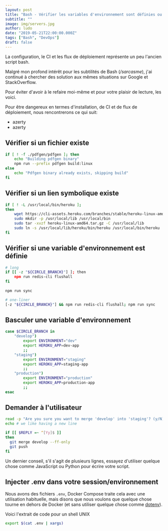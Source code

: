 ```yaml
---
layout: post
title: "Bash - Vérifier les variables d'environnement sont définies ou s'il existe des fichiers/références"
subtitle: ""
image: img/servers.jpg
author: ludo
date: "2019-05-21T22:00:00.000Z"
tags: ["Bash", "DevOps"]
draft: false
---
```


La configuration, le CI et les flux de déploiement représente un peu l'ancien script bash.

Malgré mon profond intérêt pour les subtilités de Bash (_/sarcasme_), j'ai continué à chercher des solution aux mêmes situations sur  Google et StackOverflow.

Pour éviter d'avoir à le refaire moi-même et pour votre plaisir de lecture, les voici.

Pour être dangereux en termes d'installation, de CI et de flux de déploiement, nous rencontrerons ce qui suit:
- azerty
- azerty

## Vérifier si un fichier existe

```bash
if [ ! -f ./pdfgen/pdfgen ]; then
    echo "Building pdfgen binary"
    npm run --prefix pdfgen build:linux
else
    echo "Pdfgen binary already exists, skipping build"
fi
```

## Vérifier si un lien symbolique existe

```bash
if [ ! -L /usr/local/bin/heroku ];
then
    wget https://cli-assets.heroku.com/branches/stable/heroku-linux-amd64.tar.gz
    sudo mkdir -p /usr/local/lib /usr/local/bin
    sudo tar -xvzf heroku-linux-amd64.tar.gz -C /usr/local/lib
    sudo ln -s /usr/local/lib/heroku/bin/heroku /usr/local/bin/heroku
fi
```

## Vérifier si une variable d'environnement est définie

```bash
# long
if [[ -z "${CIRCLE_BRANCH}"] ]; then
    npm run redis-cli flushall
fi
 
npm run sync

# one-liner
[-z "${CIRCLE_BRANCH}"] && npm run redis-cli flushall; npm run sync
```

## Basculer une variable d'environnement

```bash
case $CIRCLE_BRANCH in
    "develop")
        export ENVIRONMENT="dev"
        export HEROKU_APP=dev-app
        ;;
    "staging")
        export ENVIRONMENT="staging"
        export HEROKU_APP=staging-app
        ;;
    "production")
        export ENVIRONMENT="production"
        export HEROKU_APP=production-app
        ;;
esac
```

## Demander à l'utilisateur

```bash
read -p "Are you sure you want to merge 'develop' into 'staging'? (y/N)" -n 1 -r
echo # we like having a new line

if [[ $REPLY =~ ^[Yy]$ ]]
then
  git merge develop --ff-only
  git push
fi
```

Un dernier conseil, s'il s'agit de plusieurs lignes, essayez d'utiliser quelque chose comme JavaScript ou Python pour écrire votre script.

## Injecter .env dans votre session/environnement

Nous avons des fichiers `.env`, Docker Compose traite cela avec une utilisation habituelle, mais disons que nous voulons que quelque chose tourne en dehors de Docker (et sans utiliser quelque chose comme [dotenv](https://github.com/motdotla/dotenv)).

Voici l'extrait de code pour un shell UNIX

```bash
export $(cat .env | xargs)
```
